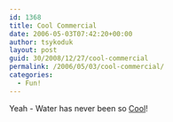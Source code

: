 ```yaml
---
id: 1368
title: Cool Commercial
date: 2006-05-03T07:42:20+00:00
author: tsykoduk
layout: post
guid: 30/2008/12/27/cool-commercial
permalink: /2006/05/03/cool-commercial/
categories:
  - Fun!
---
```

<p>Yeah - Water has never been so <a href="http://www.epica-awards.org/assets/epica/2004/winners/film/flv/06037.htm">Cool</a>!</p>